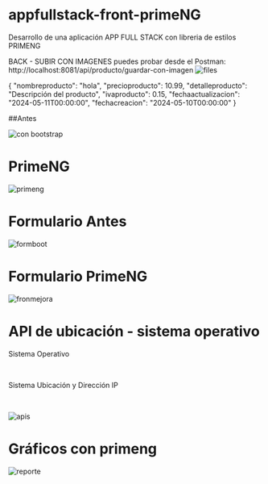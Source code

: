 # appfullstack-front-primeNG


Desarrollo de una aplicación APP FULL STACK con libreria de estilos PRIMENG 


BACK - SUBIR CON IMAGENES
puedes probar desde el Postman:
http://localhost:8081/api/producto/guardar-con-imagen
![files](https://github.com/JhonZ-Dev/appfullstack-front-primeNG/assets/79710173/f526f17c-6d7e-4026-868d-48da34f80efa)

{
  "nombreproducto": "hola",
  "precioproducto": 10.99,
  "detalleproducto": "Descripción del producto",
  "ivaproducto": 0.15,
  "fechaactualizacion": "2024-05-11T00:00:00",
  "fechacreacion": "2024-05-10T00:00:00"
}

##Antes

![con bootstrap](https://github.com/JhonZ-Dev/appfullstack-front-primeNG/assets/79710173/ffe89dfe-6f35-4722-87a8-e7077a8b0d86)

# PrimeNG

![primeng](https://github.com/JhonZ-Dev/appfullstack-front-primeNG/assets/79710173/7858b593-c012-4960-bfa5-c89a212dd210)

# Formulario Antes
![formboot](https://github.com/JhonZ-Dev/appfullstack-front-primeNG/assets/79710173/6cbbf5e8-c3b3-4093-80be-bfa589553780)

# Formulario PrimeNG
![fronmejora](https://github.com/JhonZ-Dev/appfullstack-front-primeNG/assets/79710173/650150e4-13f6-440a-852b-a999033129de)

# API de ubicación - sistema operativo
<p>Sistema Operativo</p> <br>
<p>Sistema Ubicación y Dirección IP</p> <br>

![apis](https://github.com/JhonZ-Dev/appfullstack-front-primeNG/assets/79710173/7c44a96e-b33e-4126-b4f2-171c17655924)

# Gráficos con primeng

![reporte](https://github.com/JhonZ-Dev/appfullstack-front-primeNG/assets/79710173/bd9182b6-6a87-4d69-9095-a73ac9fb70b8)







